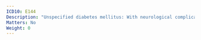 ```yaml
---
ICD10: E144
Description: "Unspecified diabetes mellitus: With neurological complications"
Matters: No
Weight: 0
---
```

